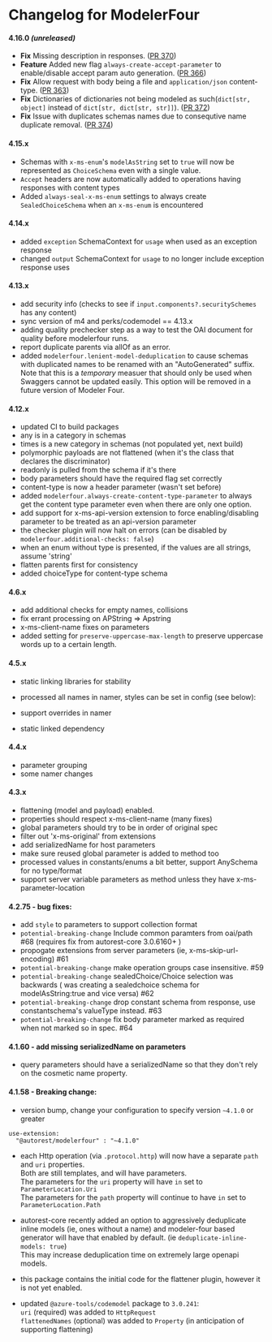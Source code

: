 # Changelog for ModelerFour

#### 4.16.0 _(unreleased)_
  - **Fix** Missing description in responses. ([PR 370](https://github.com/Azure/autorest.modelerfour/pull/370))
  - **Feature** Added new flag `always-create-accept-parameter` to enable/disable accept param auto generation. ([PR 366](https://github.com/Azure/autorest.modelerfour/pull/366))
  - **Fix** Allow request with body being a file and `application/json` content-type. ([PR 363](https://github.com/Azure/autorest.modelerfour/pull/363))
  - **Fix** Dictionaries of dictionaries not being modeled as such(`dict[str, object]` instead of `dict[str, dict[str, str]]`). ([PR 372](https://github.com/Azure/autorest.modelerfour/pull/372))
  - **Fix** Issue with duplicates schemas names due to consequtive name duplicate removal. ([PR 374](https://github.com/Azure/autorest.modelerfour/pull/374))

#### 4.15.x
  - Schemas with `x-ms-enum`'s `modelAsString` set to `true` will now be represented as `ChoiceSchema` even with a single value.
  - `Accept` headers are now automatically added to operations having responses with content types
  - Added `always-seal-x-ms-enum` settings to always create `SealedChoiceSchema` when an `x-ms-enum` is encountered

#### 4.14.x
  - added `exception` SchemaContext for `usage` when used as an exception response
  - changed `output` SchemaContext for `usage` to no longer include exception response uses

#### 4.13.x 
  - add security info (checks to see if `input.components?.securitySchemes` has any content)
  - sync version of m4 and perks/codemodel == 4.13.x
  - adding quality prechecker step as a way to test the OAI document for quality before modelerfour runs.
  - report duplicate parents via allOf as an error.
  - added `modelerfour.lenient-model-deduplication` to cause schemas with duplicated names to be renamed with an "AutoGenerated" suffix.  Note that this is a *temporary* measuer that should only be used when Swaggers cannot be updated easily.  This option will be removed in a future version of Modeler Four.

#### 4.12.x
  - updated CI to build packages
  - any is in a category in schemas
  - times is a new category in schemas (not populated yet, next build)
  - polymorphic payloads are not flattened (when it's the class that declares the discriminator)
  - readonly is pulled from the schema if it's there
  - body parameters should have the required flag set correctly
  - content-type is now a header parameter (wasn't set before)
  - added `modelerfour.always-create-content-type-parameter` to always get the content type parameter even when there are only one option.
  - add support for x-ms-api-version extension to force enabling/disabling parameter to be treated as an api-version parameter
  - the checker plugin will now halt on errors (can be disabled by `modelerfour.additional-checks: false`)
  - when an enum without type is presented, if the values are all strings, assume 'string'
  - flatten parents first for consistency
  - added choiceType for content-type schema

#### 4.6.x
  - add additional checks for empty names, collisions
  - fix errant processing on APString => Apstring 
  - x-ms-client-name fixes on parameters
  - added setting for `preserve-uppercase-max-length` to preserve uppercase words up to a certain length.

#### 4.5.x
  - static linking libraries for stability
  - processed all names in namer, styles can be set in config (see below):

  - support overrides in namer 
  - static linked dependency

#### 4.4.x 
  - parameter grouping 
  - some namer changes 

#### 4.3.x
  - flattening (model and payload) enabled.
  - properties should respect x-ms-client-name (many fixes)
  - global parameters should try to be in order of original spec
  - filter out 'x-ms-original' from extensions
  - add serializedName for host parameters
  - make sure reused global parameter is added to method too
  - processed values in constants/enums a bit better, support AnySchema for no type/format 
  - support server variable parameters as method unless they have x-ms-parameter-location

#### 4.2.75 - bug fixes:
  - add `style` to parameters to support collection format 
  - `potential-breaking-change` Include common paramters from oai/path #68 (requires fix from autorest-core 3.0.6160+ ) 
  - propogate extensions from server parameters (ie, x-ms-skip-url-encoding) #61
  - `potential-breaking-change` make operation groups case insensitive. #59 
  - `potential-breaking-change` sealedChoice/Choice selection was backwards ( was creating a sealedchoice schema for modelAsString:true and vice versa) #62 
  - `potential-breaking-change` drop constant schema from response, use constantschema's valueType instead. #63
  - `potential-breaking-change` fix body parameter marked as required when not marked so in spec. #64

#### 4.1.60 - add missing serializedName on parameters
  - query parameters should have a serializedName so that they don't rely on the cosmetic name property.
  

#### 4.1.58 - Breaking change: 
  - version bump, change your configuration to specify version `~4.1.0` or greater
  
  ``` 
  use-extension:
    "@autorest/modelerfour" : "~4.1.0" 
  ```
  - each Http operation (via `.protocol.http`) will now have a separate `path` and `uri` properties. 
  <br>Both are still templates, and will have parameters. 
  <br>The parameters for the `uri` property will have `in` set to `ParameterLocation.Uri`
  <br>The parameters for the `path` property will continue to have `in` set to `ParameterLocation.Path`

  
  - autorest-core recently added an option to aggressively deduplicate inline models (ie, ones without a name)
  and modeler-four based generator will have that enabled by default. (ie `deduplicate-inline-models: true`)
  <br>This may increase deduplication time on extremely large openapi models.

  - this package contains the initial code for the flattener plugin, however it is not yet enabled.

  - updated `@azure-tools/codemodel` package to `3.0.241`:
  <br>`uri` (required) was added to `HttpRequest`
  <br>`flattenedNames` (optional) was added to `Property` (in anticipation of supporting flattening)
